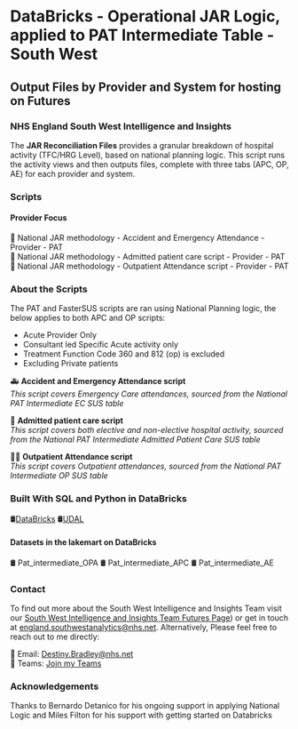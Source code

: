 # DataBricks - Operational JAR Logic, applied to PAT Intermediate Table - South West
## Output Files by Provider and System for hosting on Futures
### NHS England South West Intelligence and Insights 

The **JAR Reconciliation Files** provides a granular breakdown of hospital activity (TFC/HRG Level), based on national planning logic. This script runs the activity views and then outputs files, complete with three tabs (APC, OP, AE) for each provider and system.
 
### Scripts
 
#### Provider Focus
📝 National JAR methodology - Accident and Emergency Attendance - Provider - PAT  
📝 National JAR methodology - Admitted patient care script - Provider - PAT  
📝 National JAR methodology - Outpatient Attendance script - Provider - PAT  
 
### About the Scripts
The PAT and FasterSUS scripts are ran using National Planning logic, the below applies to both APC and OP scripts:  
- Acute Provider Only  
- Consultant led Specific Acute activity only  
- Treatment Function Code 360 and 812 (op) is excluded  
- Excluding Private patients
 
🚑 **Accident and Emergency Attendance script**  
*This script covers Emergency Care attendances, sourced from the National PAT Intermediate EC SUS table*  
 
🏥 **Admitted patient care script**  
*This script covers both elective and non-elective hospital activity, sourced from the National PAT Intermediate Admitted Patient Care SUS table*  
 
👨‍⚕️ **Outpatient Attendance script**  
*This script covers Outpatient attendances, sourced from the National PAT Intermediate OP SUS table*  
 
### Built With SQL and Python in DataBricks
 
🛢️[DataBricks](https://www.databricks.com/company/about-us) 
🛢️[UDAL](https://rdweb.wvd.microsoft.com)
 
#### Datasets in the lakemart on DataBricks
🛢️ Pat_intermediate_OPA
🛢️ Pat_intermediate_APC
🛢️ Pat_intermediate_AE
 
### Contact
 
To find out more about the South West Intelligence and Insights Team visit our [South West Intelligence and Insights Team Futures Page](https://future.nhs.uk/SouthWestAnalytics)) or get in touch at [england.southwestanalytics@nhs.net](mailto:england.southwestanalytics@nhs.net). Alternatively, Please feel free to reach out to me directly:
 
📧 Email: [Destiny.Bradley@nhs.net](mailto:Destiny.Bradley@nhs.net)  
💬 Teams: [Join my Teams](https://teams.microsoft.com/l/chat/0/0?users=<destiny.bradley@nhs.net)
 
### Acknowledgements
Thanks to Bernardo Detanico for his ongoing support in applying National Logic and Miles Filton for his support with getting started on Databricks
 

